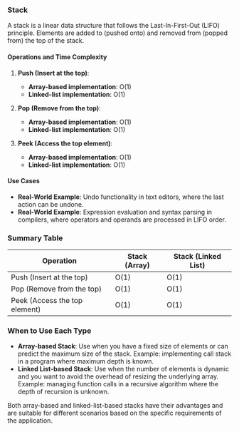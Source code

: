 ### Stack

A stack is a linear data structure that follows the Last-In-First-Out (LIFO) principle. Elements are added to (pushed onto) and removed from (popped from) the top of the stack.

#### Operations and Time Complexity

1. **Push (Insert at the top)**:
   - **Array-based implementation**: O(1)
   - **Linked-list implementation**: O(1)

2. **Pop (Remove from the top)**:
   - **Array-based implementation**: O(1)
   - **Linked-list implementation**: O(1)

3. **Peek (Access the top element)**:
   - **Array-based implementation**: O(1)
   - **Linked-list implementation**: O(1)

#### Use Cases
- **Real-World Example**: Undo functionality in text editors, where the last action can be undone.
- **Real-World Example**: Expression evaluation and syntax parsing in compilers, where operators and operands are processed in LIFO order.

### Summary Table

| Operation                      | Stack (Array) | Stack (Linked List)  |
|--------------------------------|---------------|----------------------|
| Push (Insert at the top)       | O(1)          | O(1)                 |
| Pop (Remove from the top)      | O(1)          | O(1)                 |
| Peek (Access the top element)  | O(1)          | O(1)                 |


### When to Use Each Type

- **Array-based Stack**: Use when you have a fixed size of elements or can predict the maximum size of the stack. Example: implementing call stack in a program where maximum depth is known.
- **Linked List-based Stack**: Use when the number of elements is dynamic and you want to avoid the overhead of resizing the underlying array. Example: managing function calls in a recursive algorithm where the depth of recursion is unknown.

Both array-based and linked-list-based stacks have their advantages and are suitable for different scenarios based on the specific requirements of the application.
